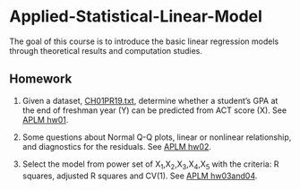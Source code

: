 # Applied-Statistical-Linear-Model

The goal of this course is to introduce the basic linear regression models through theoretical
results and computation studies.

## Homework

1.  Given a dataset, [CH01PR19.txt](https://github.com/oicjacky/Applied-Statistical-Linear-Model/blob/master/APLM%20hw01/CH01PR19.txt), 
determine whether a student’s GPA at the end of freshman year (Y) can be predicted from ACT score (X). See [APLM hw01](https://github.com/oicjacky/Applied-Statistical-Linear-Model/blob/master/APLM%20hw01/APLM-hw01.pdf).

2.  Some questions about Normal Q-Q plots, linear or nonlinear relationship, and diagnostics for the residuals. See [APLM hw02](https://github.com/oicjacky/Applied-Statistical-Linear-Model/blob/master/APLM%20hw02/APLM-hw02.pdf).

3.  Select the model from power set of X<sub>1</sub>,X<sub>2</sub>,X<sub>3</sub>,X<sub>4</sub>,X<sub>5</sub> with the criteria: R squares,
adjusted R squares and CV(1). See [APLM hw03and04](https://github.com/oicjacky/Applied-Statistical-Linear-Model/blob/master/APLM%20hw03/APLM-hw03and04.pdf).

